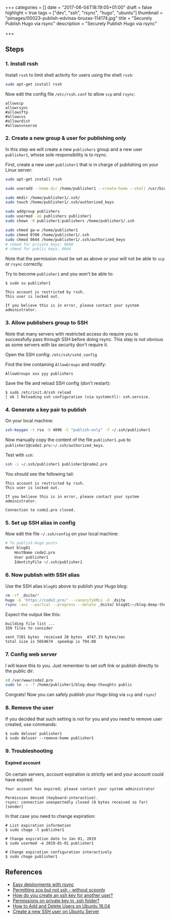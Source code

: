 +++
categories = []
date = "2017-06-04T18:19:05+01:00"
draft = false
highlight = true
tags = ["dev", "ssh", "rsync", "hugo", "ubuntu"]
thumbnail = "pimages/00023-publish-edvinas-bruzas-114174.jpg"
title = "Securely Publish Hugo via rsync"
description = "Securely Publish Hugo via rsync"

+++

## Steps

### 1. Install rssh

Install `rssh` to limit shell activity for users using the shell `rssh`:

```bash
sudo apt-get install rssh
```

Now edit the config file `/etc/rssh.conf` to allow `scp` and `rsync`:

```
allowscp
allowrsync
#allowsftp
#allowcvs
#allowrdist
#allowsvnserve
```

### 2. Create a new group & user for publishing only

In this step we will create a new `publishers` group and a new user `publisher1`, whose sole responsibility is to rsync.

First, create a new user `publisher1` that is in charge of publishing on your Linux server:

```bash
sudo apt-get install rssh

sudo useradd --home-dir /home/publisher1 --create-home --shell /usr/bin/rssh publisher1

sudo mkdir /home/publisher1/.ssh/
sudo touch /home/publisher1/.ssh/authorized_keys

sudo addgroup publishers
sudo usermod -aG publishers publisher1
sudo chown -R publisher1:publishers /home/publisher1/.ssh

sudo chmod go-w /home/publisher1
sudo chmod 0700 /home/publisher1/.ssh
sudo chmod 0644 /home/publisher1/.ssh/authorized_keys
# chmod for private keys: 0600
# chmod for public keys: 0644
```

Note that the permission must be set as above or your will not be able to `scp` or `rsync` correctly.

Try to become `publisher1` and you won't be able to:

```
$ sudo su publisher1

This account is restricted by rssh.
This user is locked out.

If you believe this is in error, please contact your system administrator.
```

### 3. Allow publishers group to SSH

Note that many servers with restricted access do require you to successfully pass through SSH before doing rsync. This step is not obvious as some servers with lax security don't require it.

Open the SSH config: `/etc/ssh/sshd_config`

Find the line containing `AllowGroups` and modify:

```
AllowGroups xxx yyy publishers
```

Save the file and reload SSH config (don't restart):

```
$ sudo /etc/init.d/ssh reload
[ ok ] Reloading ssh configuration (via systemctl): ssh.service.
```

### 4. Generate a key pair to publish

On your local machine:

```bash
ssh-keygen -t rsa -b 4096 -C "publish-only" -f ~/.ssh/publisher1
```

Now manually copy the content of the file `publisher1.pub` to `publisher1@code2.pro:~/.ssh/authorized_keys`.

Test with `ssh`:

```bash
ssh -i ~/.ssh/publisher1 publisher1@code2.pro
```

You should see the following tail:

```
This account is restricted by rssh.
This user is locked out.

If you believe this is in error, please contact your system administrator.

Connection to code2.pro closed.
```

### 5. Set up SSH alias in config

Now edit the file `~/.ssh/config` on your local machine:

```bash
# To publish Hugo posts
Host blog01
    HostName code2.pro
    User publisher1
    IdentityFile ~/.ssh/publisher1
```

### 6. Now publish with SSH alias

Use the SSH alias `blog01` above to publish your Hugo blog:

```bash
rm -rf _dsite/*
hugo -b 'https://code2.pro/' --canonifyURLs -d _dsite
rsync -avz --partial --progress --delete _dsite/ blog01:~/blog-deep-thoughts/
```

Expect the output like this:

```
building file list ...
359 files to consider

sent 7101 bytes  received 20 bytes  4747.33 bytes/sec
total size is 5654674  speedup is 794.08
```

### 7. Config web server

I will leave this to you. Just remember to set soft link or publish directly to the public dir:

```bash
cd /var/www/code2.pro
sudo ln -s -f /home/publisher1/blog-deep-thoughts public
```

Congrats! Now you can safely publish your Hugo blog via `scp` and `rsync`!

### 8. Remove the user

If you decided that such setting is not for you and you need to remove user created, use commands:

```
$ sudo deluser publisher1
$ sudo deluser --remove-home publisher1
```

### 9. Troubleshooting

#### Expired account

On certain servers, account expiration is strictly set and your account could have expired:

```
Your account has expired; please contact your system administrator

Permission denied (keyboard-interactive).
rsync: connection unexpectedly closed (0 bytes received so far) [sender]
```

In that case you need to change expiration:

```
# List expiration information
$ sudo chage -l publisher1

# Change expiration date to Jan 01, 2019
$ sudo usermod -e 2019-01-01 publisher1

# Change expiration configuration interactively
$ sudo chage publisher1
```

## References

* [Easy deployments with rsync](https://gohugo.io/tutorials/deployment-with-rsync/)
* [Permitting scp but not ssh - without scponly](https://askubuntu.com/questions/795649/permitting-scp-but-not-ssh-without-scponly)
* [How do you create an ssh key for another user?](https://serverfault.com/questions/323958/how-do-you-create-an-ssh-key-for-another-user)
* [Permissions on private key in .ssh folder?](https://superuser.com/questions/215504/permissions-on-private-key-in-ssh-folder)
* [How to Add and Delete Users on Ubuntu 16.04](https://www.digitalocean.com/community/tutorials/how-to-add-and-delete-users-on-ubuntu-16-04)
* [Create a new SSH user on Ubuntu Server](https://askubuntu.com/questions/16650/create-a-new-ssh-user-on-ubuntu-server)
